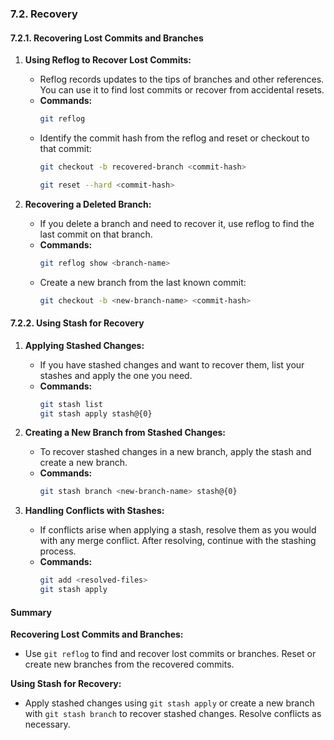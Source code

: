 ### 7.2. **Recovery**

#### 7.2.1. **Recovering Lost Commits and Branches**

1. **Using Reflog to Recover Lost Commits:**

   - Reflog records updates to the tips of branches and other references. You can use it to find lost commits or recover from accidental resets.
   - **Commands:**
     ```bash
     git reflog
     ```
   - Identify the commit hash from the reflog and reset or checkout to that commit:
     ```bash
     git checkout -b recovered-branch <commit-hash>
     ```
     ```bash
     git reset --hard <commit-hash>
     ```

2. **Recovering a Deleted Branch:**
   - If you delete a branch and need to recover it, use reflog to find the last commit on that branch.
   - **Commands:**
     ```bash
     git reflog show <branch-name>
     ```
   - Create a new branch from the last known commit:
     ```bash
     git checkout -b <new-branch-name> <commit-hash>
     ```

#### 7.2.2. **Using Stash for Recovery**

1. **Applying Stashed Changes:**

   - If you have stashed changes and want to recover them, list your stashes and apply the one you need.
   - **Commands:**
     ```bash
     git stash list
     git stash apply stash@{0}
     ```

2. **Creating a New Branch from Stashed Changes:**

   - To recover stashed changes in a new branch, apply the stash and create a new branch.
   - **Commands:**
     ```bash
     git stash branch <new-branch-name> stash@{0}
     ```

3. **Handling Conflicts with Stashes:**
   - If conflicts arise when applying a stash, resolve them as you would with any merge conflict. After resolving, continue with the stashing process.
   - **Commands:**
     ```bash
     git add <resolved-files>
     git stash apply
     ```

#### Summary

**Recovering Lost Commits and Branches:**

- Use `git reflog` to find and recover lost commits or branches. Reset or create new branches from the recovered commits.

**Using Stash for Recovery:**

- Apply stashed changes using `git stash apply` or create a new branch with `git stash branch` to recover stashed changes. Resolve conflicts as necessary.
